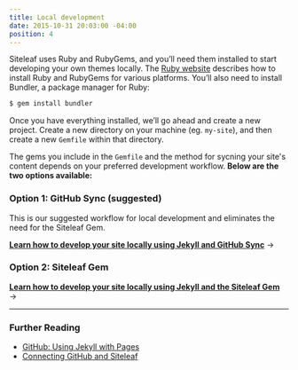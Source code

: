 ```yaml
---
title: Local development
date: 2015-10-31 20:03:00 -04:00
position: 4
---
```


Siteleaf uses Ruby and RubyGems, and you’ll need them installed to start developing your own themes locally. The [Ruby website](https://www.ruby-lang.org/en/documentation/installation/) describes how to install Ruby and RubyGems for various platforms. You’ll also need to install Bundler, a package manager for Ruby:

```sh
$ gem install bundler
```

Once you have everything installed, we’ll go ahead and create a new project. Create a new directory on your machine (eg. `my-site`), and then create a new `Gemfile` within that directory.

The gems you include in the `Gemfile` and the method for sycning your site's content depends on your preferred development workflow. **Below are the two options available:**

### Option 1: GitHub Sync (suggested)

This is our suggested workflow for local development and eliminates the need for the Siteleaf Gem.

**[Learn how to develop your site locally using Jekyll and GitHub Sync](/themes/github-sync/)** &rarr;

### Option 2: Siteleaf Gem

**[Learn how to develop your site locally using Jekyll and the Siteleaf Gem](/themes/gem/)** &rarr;

---

### Further Reading

- [GitHub: Using Jekyll with Pages](https://help.github.com/articles/using-jekyll-with-pages/)
- [Connecting GitHub and Siteleaf](http://www.siteleaf.com/blog/connecting-github/)